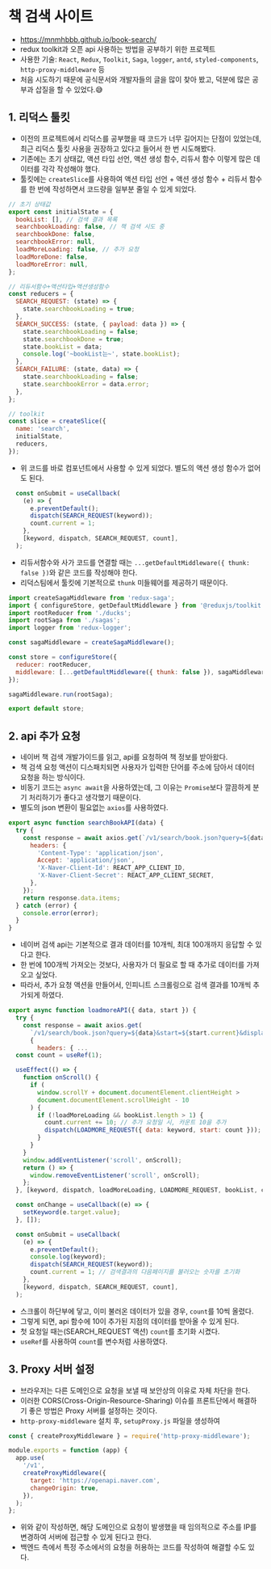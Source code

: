 # 책 검색 사이트
- https://mnmhbbb.github.io/book-search/
- redux toolkit과 오픈 api 사용하는 방법을 공부하기 위한 프로젝트
- 사용한 기술: `React`, `Redux`, `Toolkit`, `Saga`, `logger`, `antd`, `styled-components`, `http-proxy-middleware` 등
- 처음 시도하기 때문에 공식문서와 개발자들의 글을 많이 찾아 봤고, 덕분에 많은 공부과 삽질을 할 수 있었다.😅

## 1. 리덕스 툴킷  
- 이전의 프로젝트에서 리덕스를 공부했을 때 코드가 너무 길어지는 단점이 있었는데, 최근 리덕스 툴킷 사용을 권장하고 있다고 들어서 한 번 시도해봤다.
- 기존에는 초기 상태값, 액션 타입 선언, 액션 생성 함수, 리듀서 함수 이렇게 많은 데이터를 각각 작성해야 했다.
- 툴킷에는 `createSlice`를 사용하여 액션 타입 선언 + 액션 생성 함수 + 리듀서 함수를 한 번에 작성하면서 코드량을 일부분 줄일 수 있게 되었다.
```javascript
// 초기 상태값
export const initialState = {
  bookList: [], // 검색 결과 목록
  searchbookLoading: false, // 책 검색 시도 중
  searchbookDone: false,
  searchbookError: null,
  loadMoreLoading: false, // 추가 요청
  loadMoreDone: false,
  loadMoreError: null,
};

// 리듀서함수+액션타입+액션생성함수
const reducers = {
  SEARCH_REQUEST: (state) => {
    state.searchbookLoading = true;
  },
  SEARCH_SUCCESS: (state, { payload: data }) => {
    state.searchbookLoading = false;
    state.searchbookDone = true;
    state.bookList = data;
    console.log('~bookList는~', state.bookList);
  },
  SEARCH_FAILURE: (state, data) => {
    state.searchbookLoading = false;
    state.searchbookError = data.error;
  },
};

// toolkit
const slice = createSlice({
  name: 'search',
  initialState,
  reducers,
});
```
- 위 코드를 바로 컴포넌트에서 사용할 수 있게 되었다. 별도의 액션 생성 함수가 없어도 된다.
```javascript
  const onSubmit = useCallback(
    (e) => {
      e.preventDefault();
      dispatch(SEARCH_REQUEST(keyword));
      count.current = 1;
    },
    [keyword, dispatch, SEARCH_REQUEST, count],
  );
```
- 리듀서함수와 사가 코드를 연결할 때는 `...getDefaultMiddleware({ thunk: false })`와 같은 코드를 작성해야 한다.
- 리덕스팀에서 툴킷에 기본적으로 `thunk` 미들웨어를 제공하기 때문이다.
```javascript
import createSagaMiddleware from 'redux-saga';
import { configureStore, getDefaultMiddleware } from '@reduxjs/toolkit';
import rootReducer from './ducks';
import rootSaga from './sagas';
import logger from 'redux-logger';

const sagaMiddleware = createSagaMiddleware();

const store = configureStore({
  reducer: rootReducer,
  middleware: [...getDefaultMiddleware({ thunk: false }), sagaMiddleware, logger],
});

sagaMiddleware.run(rootSaga);

export default store;
```

## 2. api 추가 요청 
- 네이버 책 검색 개발가이드를 읽고, api를 요청하여 책 정보를 받아왔다.
- 책 검색 요청 액션이 디스패치되면 사용자가 입력한 단어를 주소에 담아서 데이터 요청을 하는 방식이다.
- 비동기 코드는 `async await`을 사용하였는데, 그 이유는 `Promise`보다 깔끔하게 분기 처리하기가 좋다고 생각했기 때문이다.
- 별도의 json 변환이 필요없는 `axios`를 사용하였다.
```javascript
export async function searchBookAPI(data) {
  try {
    const response = await axios.get(`/v1/search/book.json?query=${data}&display=5`, {
      headers: {
        'Content-Type': 'application/json',
        Accept: 'application/json',
        'X-Naver-Client-Id': REACT_APP_CLIENT_ID,
        'X-Naver-Client-Secret': REACT_APP_CLIENT_SECRET,
      },
    });
    return response.data.items;
  } catch (error) {
    console.error(error);
  }
}
```
- 네이버 검색 api는 기본적으로 결과 데이터를 10개씩, 최대 100개까지 응답할 수 있다고 한다.
- 한 번에 100개씩 가져오는 것보다, 사용자가 더 필요로 할 때 추가로 데이터를 가져오고 싶었다.
- 따라서, 추가 요청 액션을 만들어서, 인피니트 스크롤링으로 검색 결과를 10개씩 추가되게 하였다.
```javascript
export async function loadmoreAPI({ data, start }) {
  try {
    const response = await axios.get(
      `/v1/search/book.json?query=${data}&start=${start.current}&display=5`,
      {
        headers: { ...
  const count = useRef(1);
```
```javascript
  useEffect(() => {
    function onScroll() {
      if (
        window.scrollY + document.documentElement.clientHeight >
        document.documentElement.scrollHeight - 10
      ) {
        if (!loadMoreLoading && bookList.length > 1) {
          count.current += 10; // 추가 요청일 시, 카운트 10을 추가
          dispatch(LOADMORE_REQUEST({ data: keyword, start: count }));
        }
      }
    }
    window.addEventListener('scroll', onScroll);
    return () => {
      window.removeEventListener('scroll', onScroll);
    };
  }, [keyword, dispatch, loadMoreLoading, LOADMORE_REQUEST, bookList, count]);

  const onChange = useCallback((e) => {
    setKeyword(e.target.value);
  }, []);

  const onSubmit = useCallback(
    (e) => {
      e.preventDefault();
      console.log(keyword);
      dispatch(SEARCH_REQUEST(keyword));
      count.current = 1; // 검색결과의 다음페이지를 불러오는 숫자를 초기화
    },
    [keyword, dispatch, SEARCH_REQUEST, count],
  );

```
- 스크롤이 하단부에 닿고, 이미 불러온 데이터가 있을 경우, `count`를 10씩 올렸다.
- 그렇게 되면, api 함수에 10이 추가된 지점의 데이터를 받아올 수 있게 된다.
- 첫 요청일 때는(SEARCH_REQUEST 액션) `count`를 초기화 시켰다.
- `useRef`를 사용하여 `count`를 변수처럼 사용하였다.
## 3. Proxy 서버 설정
- 브라우저는 다른 도메인으로 요청을 보낼 때 보안상의 이유로 자체 차단을 한다. 
- 이러한 CORS(Cross-Origin-Resource-Sharing) 이슈를 프론트단에서 해결하기 좋은 방법은 Proxy 서버를 설정하는 것이다.
- `http-proxy-middleware` 설치 후, `setupProxy.js` 파일을 생성하여
```javascript
const { createProxyMiddleware } = require('http-proxy-middleware');

module.exports = function (app) {
  app.use(
    '/v1',
    createProxyMiddleware({
      target: 'https://openapi.naver.com',
      changeOrigin: true,
    }),
  );
};
```
- 위와 같이 작성하면, 해당 도메인으로 요청이 발생했을 때 임의적으로 주소를 IP를 변경하여 서버에 접근할 수 있게 된다고 한다.
- 백엔드 측에서 특정 주소에서의 요청을 허용하는 코드를 작성하여 해결할 수도 있다.
